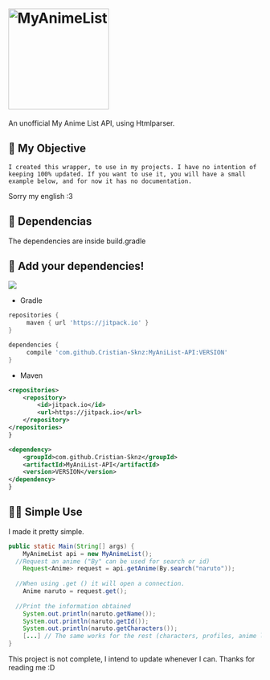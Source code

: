 # <img src="https://myanimelist.net/images/mal-logo-xsmall.png" alt="MyAnimeList" width="200"/>
An unofficial My Anime List API, using Htmlparser.




## :paperclip: My Objective
`I created this wrapper, to use in my projects. I have no intention of keeping 100% updated.
If you want to use it, you will have a small example below, and for now it has no documentation.`

Sorry my english :3

## :dvd: Dependencias
The dependencies are inside build.gradle

## :newspaper: Add your dependencies!
[![](https://jitpack.io/v/Cristian-Sknz/MyAniList-API.svg)](https://jitpack.io/#Cristian-Sknz/MyAniList-API)
* Gradle

```groovy
repositories {
     maven { url 'https://jitpack.io' }
}

dependencies {
     compile 'com.github.Cristian-Sknz:MyAniList-API:VERSION'
}
```
* Maven
```xml
<repositories>
	<repository>
	    <id>jitpack.io</id>
	    <url>https://jitpack.io</url>
	</repository>
</repositories>
}

<dependency>
    <groupId>com.github.Cristian-Sknz</groupId>
    <artifactId>MyAniList-API</artifactId>
    <version>VERSION</version>
</dependency>
}
```
## :man_teacher: Simple Use
I made it pretty simple.

```java
public static Main(String[] args) {
	MyAnimeList api = new MyAnimeList();
  //Request an anime ("By" can be used for search or id)
	Request<Anime> request = api.getAnime(By.search("naruto"));
   
  //When using .get () it will open a connection.
	Anime naruto = request.get();
		
  //Print the information obtained
	System.out.println(naruto.getName());
	System.out.println(naruto.getId());
	System.out.println(naruto.getCharacters());
	[...] // The same works for the rest (characters, profiles, anime lists and manga).
}
```

This project is not complete, I intend to update whenever I can.
Thanks for reading me :D
